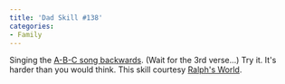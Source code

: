 ```yaml
---
title: 'Dad Skill #138'
categories:
- Family
---
```


Singing the [A-B-C song backwards](http://www.ralphsworld.com/realaudio/abc.ram). (Wait for the 3rd verse...) Try it. It's harder than you would think.
This skill courtesy [Ralph's World](http://www.ralphsworld.com/).
